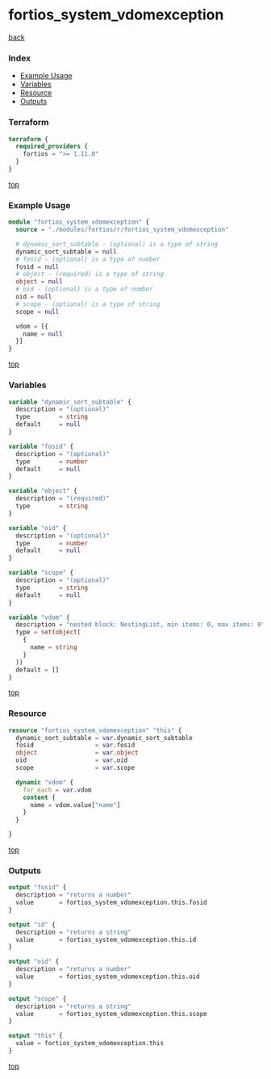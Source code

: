 # fortios_system_vdomexception

[back](../fortios.md)

### Index

- [Example Usage](#example-usage)
- [Variables](#variables)
- [Resource](#resource)
- [Outputs](#outputs)

### Terraform

```terraform
terraform {
  required_providers {
    fortios = ">= 1.11.0"
  }
}
```

[top](#index)

### Example Usage

```terraform
module "fortios_system_vdomexception" {
  source = "./modules/fortios/r/fortios_system_vdomexception"

  # dynamic_sort_subtable - (optional) is a type of string
  dynamic_sort_subtable = null
  # fosid - (optional) is a type of number
  fosid = null
  # object - (required) is a type of string
  object = null
  # oid - (optional) is a type of number
  oid = null
  # scope - (optional) is a type of string
  scope = null

  vdom = [{
    name = null
  }]
}
```

[top](#index)

### Variables

```terraform
variable "dynamic_sort_subtable" {
  description = "(optional)"
  type        = string
  default     = null
}

variable "fosid" {
  description = "(optional)"
  type        = number
  default     = null
}

variable "object" {
  description = "(required)"
  type        = string
}

variable "oid" {
  description = "(optional)"
  type        = number
  default     = null
}

variable "scope" {
  description = "(optional)"
  type        = string
  default     = null
}

variable "vdom" {
  description = "nested block: NestingList, min items: 0, max items: 0"
  type = set(object(
    {
      name = string
    }
  ))
  default = []
}
```

[top](#index)

### Resource

```terraform
resource "fortios_system_vdomexception" "this" {
  dynamic_sort_subtable = var.dynamic_sort_subtable
  fosid                 = var.fosid
  object                = var.object
  oid                   = var.oid
  scope                 = var.scope

  dynamic "vdom" {
    for_each = var.vdom
    content {
      name = vdom.value["name"]
    }
  }

}
```

[top](#index)

### Outputs

```terraform
output "fosid" {
  description = "returns a number"
  value       = fortios_system_vdomexception.this.fosid
}

output "id" {
  description = "returns a string"
  value       = fortios_system_vdomexception.this.id
}

output "oid" {
  description = "returns a number"
  value       = fortios_system_vdomexception.this.oid
}

output "scope" {
  description = "returns a string"
  value       = fortios_system_vdomexception.this.scope
}

output "this" {
  value = fortios_system_vdomexception.this
}
```

[top](#index)